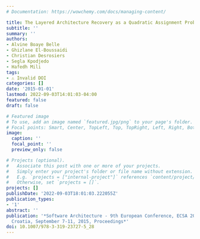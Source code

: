 ```yaml
---
# Documentation: https://wowchemy.com/docs/managing-content/

title: The Layered Architecture Recovery as a Quadratic Assignment Problem
subtitle: ''
summary: ''
authors:
- Alvine Boaye Belle
- Ghizlane El-Boussaidi
- Christian Desrosiers
- Segla Kpodjedo
- Hafedh Mili
tags:
- ⚠️ Invalid DOI
categories: []
date: '2015-01-01'
lastmod: 2022-09-03T14:01:03-04:00
featured: false
draft: false

# Featured image
# To use, add an image named `featured.jpg/png` to your page's folder.
# Focal points: Smart, Center, TopLeft, Top, TopRight, Left, Right, BottomLeft, Bottom, BottomRight.
image:
  caption: ''
  focal_point: ''
  preview_only: false

# Projects (optional).
#   Associate this post with one or more of your projects.
#   Simply enter your project's folder or file name without extension.
#   E.g. `projects = ["internal-project"]` references `content/project/deep-learning/index.md`.
#   Otherwise, set `projects = []`.
projects: []
publishDate: '2022-09-03T18:01:03.222055Z'
publication_types:
- '1'
abstract: ''
publication: '*Software Architecture - 9th European Conference, ECSA 2015, Dubrovnik/Cavtat,
  Croatia, September 7-11, 2015, Proceedings*'
doi: 10.1007/978-3-319-23727-5_28
---
```

